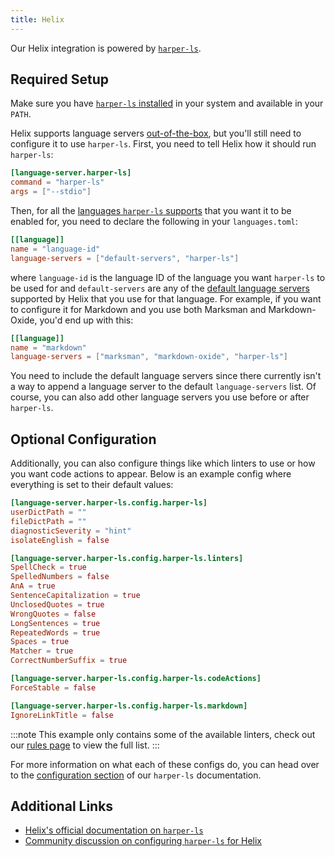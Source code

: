 ```yaml
---
title: Helix
---
```


Our Helix integration is powered by [`harper-ls`](./language-server).

## Required Setup

Make sure you have [`harper-ls` installed](./language-server#Installation) in your system and available in your `PATH`.

Helix supports language servers [out-of-the-box](https://docs.helix-editor.com/languages.html), but you'll still need to configure it to use `harper-ls`. First, you need to tell Helix how it should run `harper-ls`:

```toml title=languages.toml
[language-server.harper-ls]
command = "harper-ls"
args = ["--stdio"]
```

Then, for all the [languages `harper-ls` supports](./language-server#Supported-Languages) that you want it to be enabled for, you need to declare the following in your `languages.toml`:

```toml title=languages.toml
[[language]]
name = "language-id"
language-servers = ["default-servers", "harper-ls"]
```

where `language-id` is the language ID of the language you want `harper-ls` to be used for and `default-servers` are any of the [default language servers](https://docs.helix-editor.com/lang-support.html) supported by Helix that you use for that language. For example, if you want to configure it for Markdown and you use both Marksman and Markdown-Oxide, you'd end up with this:

```toml title=languages.toml
[[language]]
name = "markdown"
language-servers = ["marksman", "markdown-oxide", "harper-ls"]
```

You need to include the default language servers since there currently isn't a way to append a language server to the default `language-servers` list. Of course, you can also add other language servers you use before or after `harper-ls`.

## Optional Configuration

Additionally, you can also configure things like which linters to use or how you want code actions to appear. Below is an example config where everything is set to their default values:

```toml title=languages.toml
[language-server.harper-ls.config.harper-ls]
userDictPath = ""
fileDictPath = ""
diagnosticSeverity = "hint"
isolateEnglish = false

[language-server.harper-ls.config.harper-ls.linters]
SpellCheck = true
SpelledNumbers = false
AnA = true
SentenceCapitalization = true
UnclosedQuotes = true
WrongQuotes = false
LongSentences = true
RepeatedWords = true
Spaces = true
Matcher = true
CorrectNumberSuffix = true

[language-server.harper-ls.config.harper-ls.codeActions]
ForceStable = false

[language-server.harper-ls.config.harper-ls.markdown]
IgnoreLinkTitle = false
```

:::note
This example only contains some of the available linters, check out our [rules page](../rules) to view the full list.
:::

For more information on what each of these configs do, you can head over to the [configuration section](./language-server#Configuration) of our `harper-ls` documentation.

## Additional Links

- [Helix's official documentation on `harper-ls`](https://github.com/helix-editor/helix/wiki/Language-Server-Configurations#harper-ls)
- [Community discussion on configuring `harper-ls` for Helix](https://github.com/Automattic/harper/discussions/135)
